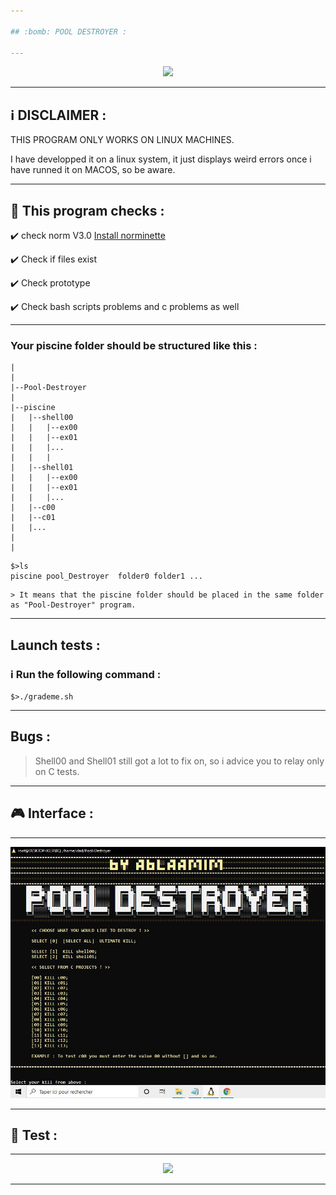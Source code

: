 ```yaml
---

## :bomb: POOL DESTROYER :

---
```


</p>
<p align="center">
<img src="https://www.willtheterminatorcometrue.com/wp-content/uploads/2015/12/terminator-2-robot.gif" width="800">
</p>

---

## :information_source: DISCLAIMER :

THIS PROGRAM ONLY WORKS ON LINUX MACHINES.

I have developped it on a linux system, it just displays weird errors once i have runned it on MACOS, so be aware.

---

## :wrench: This program checks :

:heavy_check_mark: check norm V3.0 [Install norminette](https://github.com/42Paris/norminette)

:heavy_check_mark: Check if files exist

:heavy_check_mark: Check prototype

:heavy_check_mark: Check bash scripts problems and c problems as well

---

### Your piscine folder should be structured like this :

```
|
|
|--Pool-Destroyer
|
|--piscine
|	|--shell00
|	|	|--ex00
|	|	|--ex01
|	|	|...
|	|	|
|	|--shell01
|	|	|--ex00
|	|	|--ex01
|	|	|...
|	|--c00
|	|--c01
|	|...
|
|
```

```
$>ls
piscine	pool_Destroyer	folder0	folder1 ...
```

```
> It means that the piscine folder should be placed in the same folder as "Pool-Destroyer" program.
```

---

## Launch tests :

### :information_source: Run the following command :

```
$>./grademe.sh
```
---

## Bugs :

> Shell00 and Shell01 still got a lot to fix on, so i advice you to relay only on C tests.

---

## :video_game: Interface :

---

</p>
<p align="center">
<img src="https://github.com/ablaamim/Pool-Destroyer/blob/master/img/DESTRUCTION%20FINAL.JPG" width="800">
</p>

---

## :wrench: Test :

---

</p>
<p align="center">
<img src="https://github.com/alaamimi/Pool-Detroyer/blob/master/img/Capture.JPG" width="800">
</p>

---
